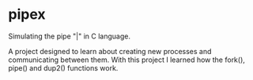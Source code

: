 # pipex
Simulating the pipe "|" in C language.

A project designed to learn about creating new processes and communicating between them. With this project I learned how the fork(), pipe() and dup2() functions work.
